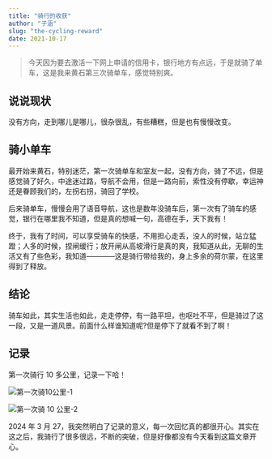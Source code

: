 ```yaml
---
title: "骑行的收获"
author: "子涵"
slug: "the-cycling-reward"
date: 2021-10-17
---
```


> 今天因为要去激活一下网上申请的信用卡，银行地方有点远，于是就骑了单车，这是我来黄石第三次骑单车，感觉特别爽。

## 说说现状

没有方向，走到哪儿是哪儿，很杂很乱，有些糟糕，但是也有慢慢改变。

## 骑小单车

最开始来黄石，特别迷茫，第一次骑单车和室友一起，没有方向，骑了不远，但是感觉骑了好久，中途迷过路，导航不会用，但是一路向前，索性没有停歇，幸运神还是眷顾我们的，左拐右拐，骑回了学校。

后来骑单车，慢慢会用了语音导航，这也是数年没骑车后，第一次有了骑车的感觉，银行在哪里我不知道，但是真的想喊一句，高德在手，天下我有！

终于，我有了时间，可以享受骑车的快感，不用担心走丢，没人的时候，站立猛蹬；人多的时候，捏闸缓行；放开闸从高坡滑行是真的爽，我知道从此，无聊的生活又有了些色彩，我知道————这是骑行带给我的，身上多余的荷尔蒙，在这里得到了释放。

## 结论

骑车如此，其实生活也如此，走走停停，有一路平坦，也呕吐不平，但是骑过了这一段，又是一道风景。前面什么样谁知道呢?但是停下了就看不到了啊！

## 记录

第一次骑行 10 多公里，记录一下哈！

![第一次骑10公里-1](https://image.hyx.ink/2024/11/87f8f6fc10f376ffc135e979d09ddb72.webp)

![第一次骑 10 公里-2](https://image.hyx.ink/2024/11/3a24bdcee8048d785cde2d7383ad7fd7.webp)


2024 年 3 月 27，我突然明白了记录的意义，每一次回忆真的都很开心。其实在这之后，我骑行了很多很远，不断的突破，但是好像都没有今天看到这篇文章开心。
